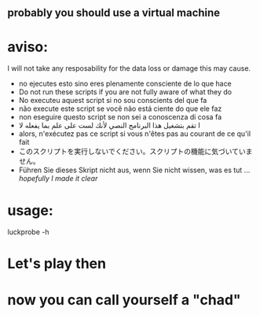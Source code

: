 
## probably you should use a virtual machine
# aviso:

I will not take any resposability for the data loss or damage this may cause.

* no ejecutes esto sino eres plenamente consciente de lo que hace
* Do not run these scripts if you are not fully aware of what they do
* No executeu aquest script si no sou conscients del que fa
* não execute este script se você não está ciente do que ele faz
* non eseguire questo script se non sei a conoscenza di cosa fa
* ا تقم بتشغيل هذا البرنامج النصي لأنك لست على علم بما يفعله لا
* alors, n'exécutez pas ce script si vous n'êtes pas au courant de ce qu'il fait
* このスクリプトを実行しないでください。スクリプトの機能に気づいていません。
* Führen Sie dieses Skript nicht aus, wenn Sie nicht wissen, was es tut
...
*hopefully I made it clear*

# usage:
luckprobe -h

# Let's play then
# now you can call yourself a "chad"
